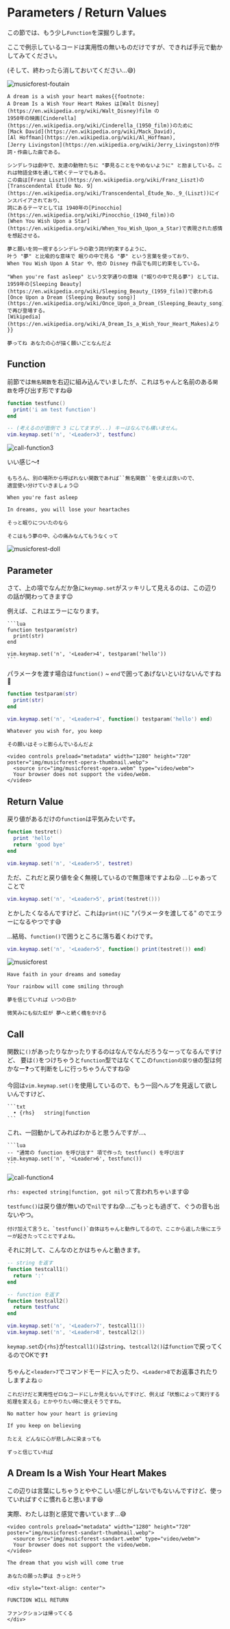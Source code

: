 # Parameters / Return Values

この節では、もう少し`Function`を深掘りします。

ここで例示しているコードは実用性の無いものだけですが、できれば手元で動かしてみてください。

(そして、終わったら消しておいてください...😅)

![musicforest-foutain](img/musicforest-foutain.webp)

```admonish info title=""
A dream is a wish your heart makes{{footnote:
A Dream Is a Wish Your Heart Makes は[Walt Disney](https://en.wikipedia.org/wiki/Walt_Disney)film の
1950年の映画[Cinderella](https://en.wikipedia.org/wiki/Cinderella_(1950_film))のために
[Mack David](https://en.wikipedia.org/wiki/Mack_David),
[Al Hoffman](https://en.wikipedia.org/wiki/Al_Hoffman),
[Jerry Livingston](https://en.wikipedia.org/wiki/Jerry_Livingston)が作詞・作曲した曲である。

シンデレラは劇中で、友達の動物たちに "夢見ることをやめないように" と励ましている。これは物語全体を通して続くテーマでもある。
この曲は[Franz Liszt](https://en.wikipedia.org/wiki/Franz_Liszt)の
[Transcendental Étude No. 9](https://en.wikipedia.org/wiki/Transcendental_Étude_No._9_(Liszt))にインスパイアされており、
詞にあるテーマとしては 1940年の[Pinocchio](https://en.wikipedia.org/wiki/Pinocchio_(1940_film))の
[When You Wish Upon a Star](https://en.wikipedia.org/wiki/When_You_Wish_Upon_a_Star)で表現された感情を想起させる。

夢と願いを同一視するシンデレラの歌う詞が約束するように、
叶う "夢" と比喩的な意味で 眠りの中で見る "夢" という言葉を使っており、
When You Wish Upon A Star や、他の Disney 作品でも同じ約束をしている。

"When you're fast asleep" という文字通りの意味 ("眠りの中で見る夢") としては、
1959年の[Sleeping Beauty](https://en.wikipedia.org/wiki/Sleeping_Beauty_(1959_film))で歌われる
[Once Upon a Dream (Sleeping Beauty song)](https://en.wikipedia.org/wiki/Once_Upon_a_Dream_(Sleeping_Beauty_song))で再び登場する。
[Wikipedia](https://en.wikipedia.org/wiki/A_Dream_Is_a_Wish_Your_Heart_Makes)より
}}

夢ってね あなたの心が描く願いごとなんだよ
```

## Function

前節では`無名関数`を右辺に組み込んでいましたが、これはちゃんと名前のある`関数`を呼び出す形ですね😆

```lua
function testfunc()
  print('i am test function')
end

-- (考えるのが面倒で 3 にしてますが...) キーはなんでも構いません。
vim.keymap.set('n', '<Leader>3', testfunc)
```

![call-function3](img/call-function3.webp)

いい感じ〜❗

```admonish note
もちろん、別の場所から呼ばれない関数であれば``無名関数``を使えば良いので、
適宜使い分けていきましょう😉
```

```admonish info title=""
When you're fast asleep

In dreams, you will lose your heartaches

そっと眠りについたのなら

そこはもう夢の中、心の痛みなんてもうなくって
```

![musicforest-doll](img/musicforest-doll.webp)

## Parameter

さて、上の項でなんだか急に`keymap.set`がスッキリして見えるのは、この辺りの話が関わってきます😌

例えば、これはエラーになります。

~~~admonish error
```lua
function testparam(str)
  print(str)
end

vim.keymap.set('n', '<Leader>4', testparam('hello'))
```
~~~

パラメータを渡す場合は`function()` ~ `end`で囲ってあげないといけないんですね🤔

```lua
function testparam(str)
  print(str)
end

vim.keymap.set('n', '<Leader>4', function() testparam('hello') end)
```

```admonish info title=""
Whatever you wish for, you keep

その願いはそっと膨らんでいるんだよ
```

```admonish warning title=""
<video controls preload="metadata" width="1280" height="720" poster="img/musicforest-opera-thumbnail.webp">
  <source src="img/musicforest-opera.webm" type="video/webm">
  Your browser does not support the video/webm.
</video>
```

## Return Value

戻り値があるだけの`function`は平気みたいです。

```lua
function testret()
  print 'hello'
  return 'good bye'
end

vim.keymap.set('n', '<Leader>5', testret)
```

ただ、これだと戻り値を全く無視しているので無意味ですよね😮 ...じゃあってことで

```lua
vim.keymap.set('n', '<Leader>5', print(testret()))
```

とかしたくなるんですけど、これは`print()`に "パラメータを渡してる" のでエラーになるやつです😅

...結局、`function()`で囲うところに落ち着くわけです。

```lua
vim.keymap.set('n', '<Leader>5', function() print(testret()) end)
```

![musicforest](img/musicforest.webp)

```admonish info title=""
Have faith in your dreams and someday

Your rainbow will come smiling through

夢を信じていれば いつの日か

微笑みにも似た虹が 夢へと続く橋をかける
```

## Call

関数に`()`があったりなかったりするのはなんでなんだろうなーってなるんですけど、
要は`()`をつけちゃうと`function`型ではなくてこの`functionの戻り値`の型は何かなー❓って判断をしに行っちゃうんですね😮

今回は`vim.keymap.set()`を使用しているので、もう一回ヘルプを見返して欲しいんですけど、

~~~admonish info title=":h keymap.set"
```txt
  • {rhs}   string|function
```
~~~

これ、一回動かしてみればわかると思うんですが...、

~~~admonish error
```lua
-- "通常の function を呼び出す" 項で作った testfunc() を呼び出す
vim.keymap.set('n', '<Leader>6', testfunc())
```
~~~

![call-function4](img/call-function4.webp)

`rhs: expected string|function, got nil`って言われちゃいます😩

`testfunc()`は戻り値が無いので`nil`ですね😰...ごもっとも過ぎて、ぐうの音も出ないやつ。

```admonish note
付け加えて言うと、`testfunc()`自体はちゃんと動作してるので、ここから返した後にエラーが起きたってことですよね。
```

それに対して、こんなのとかはちゃんと動きます。

```lua
-- string を返す
function testcall1()
  return ':'
end

-- function を返す
function testcall2()
  return testfunc
end

vim.keymap.set('n', '<Leader>7', testcall1())
vim.keymap.set('n', '<Leader>8', testcall2())
```

`keymap.set`の`{rhs}`が`testcall1()`は`string`、`testcall2()`は`function`で戻ってくるのでOKです❗

ちゃんと`<leader>7`でコマンドモードに入ったり、`<Leader>8`でお返事されたりしますよね☺️

```admonish note
これだけだと実用性ゼロなコードにしか見えないんですけど、例えば「状態によって実行する処理を変える」とかやりたい時に使えそうですね。
```

```admonish info title=""
No matter how your heart is grieving

If you keep on believing

たとえ どんなに心が悲しみに染まっても

ずっと信じていれば
```

## A Dream Is a Wish Your Heart Makes

この辺りは言葉にしちゃうとややこしい感じがしないでもないんですけど、使っていればすぐに慣れると思います😆

実際、わたしは割と感覚で書いています...😅

```admonish info title=""
<video controls preload="metadata" width="1280" height="720" poster="img/musicforest-sandart-thumbnail.webp">
  <source src="img/musicforest-sandart.webm" type="video/webm">
  Your browser does not support the video/webm.
</video>

The dream that you wish will come true

あなたの願った夢は きっと叶う
```

```admonish success
<div style="text-align: center">

FUNCTION WILL RETURN

ファンクションは帰ってくる
</div>
```
